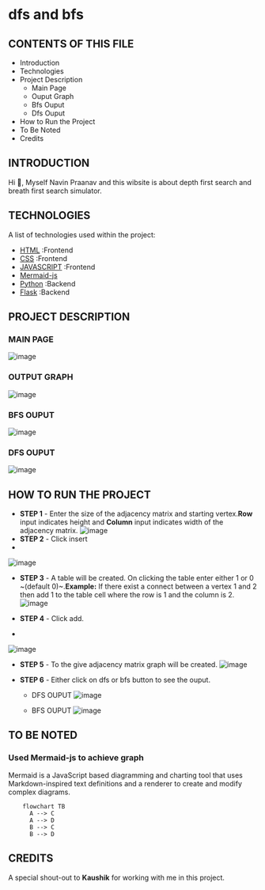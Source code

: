 # dfs and bfs
 
CONTENTS OF THIS FILE
---------------------

 * Introduction
 * Technologies
 * Project Description
   * Main Page
   * Ouput Graph
   * Bfs Ouput
   * Dfs Ouput
* How to Run the Project
* To Be Noted
* Credits


INTRODUCTION
------------

  Hi 👋, Myself Navin Praanav and this wibsite is about depth first search and breath first search simulator.
  
  
TECHNOLOGIES
------------

A list of technologies used within the project:
* [HTML](https://en.wikipedia.org/wiki/HTML) :Frontend
* [CSS](https://en.wikipedia.org/wiki/CSS) :Frontend
* [JAVASCRIPT](https://en.wikipedia.org/wiki/JavaScript) :Frontend
 * [Mermaid-js](https://mermaid-js.github.io/mermaid/#/)
* [Python](https://en.wikipedia.org/wiki/JavaScript) :Backend
* [Flask](https://en.wikipedia.org/wiki/JavaScript) :Backend


PROJECT DESCRIPTION
------------

### MAIN PAGE
  
  ![image](https://user-images.githubusercontent.com/91049629/177582589-dd17ffa1-8574-49df-ba8c-a31475911001.png)


  
### OUTPUT GRAPH
  
  ![image](https://user-images.githubusercontent.com/91049629/177582930-7e796aea-fd2d-4d1f-a1b6-8e25dc9e352d.png)


### BFS OUPUT
 
  ![image](https://user-images.githubusercontent.com/91049629/177583080-b1b43f25-0558-4965-8361-a0cb8ff9e765.png)

  
### DFS OUPUT
 ![image](https://user-images.githubusercontent.com/91049629/177585003-dcfbaa72-1aa0-4c56-bd1e-993829cccba2.png)
  


HOW TO RUN THE PROJECT
------------
* **STEP 1** - Enter the size of the adjacency matrix and starting vertex.**Row** input indicates height and **Column** input indicates width of the adjacency matrix. 
![image](https://user-images.githubusercontent.com/91049629/177589898-e8481a1a-1b43-412a-b274-a179efd09751.png)
* **STEP 2** - Click insert
* 
![image](https://user-images.githubusercontent.com/91049629/177590206-a81b88bf-5037-40d4-9a9e-67f3473264f9.png)

* **STEP 3** - A table will be created. On clicking the table enter either 1 or 0 ~(default 0)~.**Example:** If there exist a connect between a vertex 1 and 2 then add 1 to the table cell where the row is 1 and the column is 2.
![image](https://user-images.githubusercontent.com/91049629/177590388-f59f473e-8462-499a-b870-6f71a15d4b48.png)

* **STEP 4** - Click add.
* 
![image](https://user-images.githubusercontent.com/91049629/177590469-a46e5897-3e09-4a24-970b-ecebbe74aa49.png)

* **STEP 5** - To the give adjacency matrix graph will be created.
![image](https://user-images.githubusercontent.com/91049629/177590588-0f78048b-c880-4654-bada-0cb57a433a46.png)

* **STEP 6** - Either click on dfs or bfs button to see the ouput.
   * DFS OUPUT
   ![image](https://user-images.githubusercontent.com/91049629/177590790-a625d179-a495-43d0-ab0a-f1d34decff84.png)

   * BFS OUPUT
   ![image](https://user-images.githubusercontent.com/91049629/177590868-a8b191fc-c8bf-4684-ba48-0542d09829c7.png)


TO BE NOTED
------------

### Used Mermaid-js to achieve graph
Mermaid is a JavaScript based diagramming and charting tool that uses Markdown-inspired text definitions and a renderer to create and modify complex diagrams.
  ``` Mermaid-js
      flowchart TB
        A --> C
        A --> D
        B --> C
        B --> D
  ```
  
CREDITS
------------
A special shout-out to **Kaushik** for working with me in this project.
